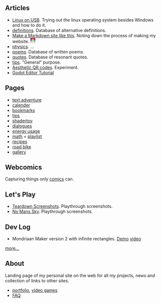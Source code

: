 ## Articles

- [Linux on USB](linux_on_usb). Trying out the linux operating system besides Windows and how to do it.
- [definitions](definitions.md). Database of alternative definitions.
- [Make a Markdown site like this](make_md_site.md). Noting down the process of making my website. ![favicon](favicon.ico)
- [physics](physics.md). ...
- [poems](poems.md). Database of written poems.
- [quotes](quotes.md). Database of resonant quotes.
- [tips](tips.md). "General" purpose.
- [Aesthetic QR codes](aesthetic_qr). Experiment.
- [Godot Editor Tutorial](godot_editor)

## Pages
- [text adventure](text_adventure) 
- [calender](calender.md)
- [bookmarks](bookmarks.md)
- [tips](tips)
- [shadertoy](shadertoy)
- [dialogues](dialogues)
- [energy usage](energy_usage)
- [math](math)
= [playlist](playlist)
- [recipes](recipes)
- [road bike](road_bike)
- [gallery](gallery)

## Webcomics
Capturing things only [comics](comics) can.

## Let's Play
- [Teardown Screenshots](teardown). Playthrough screenshots.
- [No Mans Sky](no_mans_sky). Playthrough screenshots.

## Dev Log  
- Mondriaan Maker version 2 with infinite rectangles. [Demo](https://itch.io/embed-upload/6017377?color=fac901) [video](https://youtube.com/shorts/NXs121C7QTE)

[more...](log.md)

## About 
Landing page of my personal site on the web for all my projects, news and collection of links to other sites.
- [portfolio](portfolio), [video games](portfolio/portfolio.md#video-games)
- [FAQ](faq.md)


[^1]: ![initiation](comics/initiation.svg)


